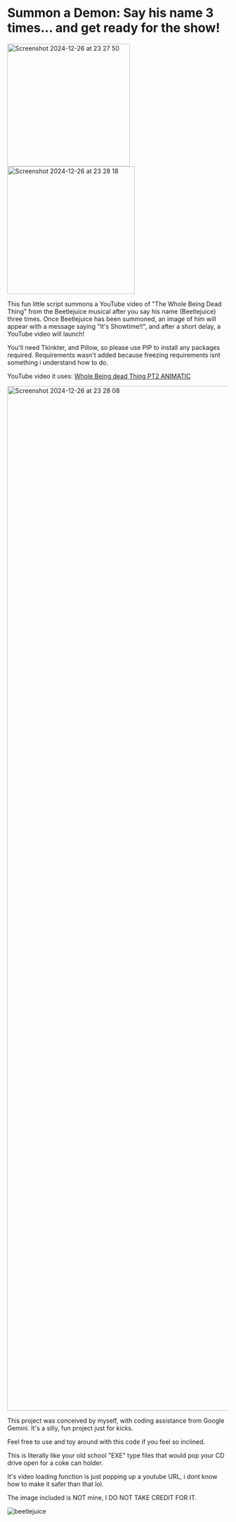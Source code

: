 # Summon a Demon: Say his name 3 times... and get ready for the show!

<img width="279" alt="Screenshot 2024-12-26 at 23 27 50" src="https://github.com/user-attachments/assets/1a849923-9f5e-4c30-a098-6d5e5a3153d8" />

<img width="290" alt="Screenshot 2024-12-26 at 23 28 18" src="https://github.com/user-attachments/assets/1e1dbe44-3bb5-467a-9e20-e7bb02d2b862" />

This fun little script summons a YouTube video of "The Whole Being Dead Thing" from the Beetlejuice musical after you say his name (Beetlejuice) three times. Once Beetlejuice has been summoned, an image of him will appear with a message saying "It's Showtime!!", and after a short delay, a YouTube video will launch!

You'll need Tkinkter, and Pillow, so please use PIP to install any packages required.  Requirements wasn't added because freezing requirements isnt something i understand how to do.

YouTube video it uses: [Whole Being dead Thing PT2 ANIMATIC](https://www.youtube.com/watch?v=ErHL4qwwyxw)

<img width="2329" alt="Screenshot 2024-12-26 at 23 28 08" src="https://github.com/user-attachments/assets/6b27fce4-2481-4c30-a155-f457d6512ee7" />

This project was conceived by myself, with coding assistance from Google Gemini. It's a silly, fun project just for kicks.

Feel free to use and toy around with this code if you feel so inclined. 

This is literally like your old school "EXE" type files that would pop your CD drive open for a coke can holder.

It's video loading function is just popping up a youtube URL, i dont know how to make it safer than that lol.

The image included is NOT mine, I DO NOT TAKE CREDIT FOR IT. 

![beetlejuice](https://github.com/user-attachments/assets/0c9268cd-2193-405a-b8e3-2e3209d358d6)
